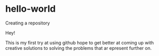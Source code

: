 # hello-world
Creating a repository

Hey!

This is my first try at using github hope to get better at coming
up with creative solutions to solving the problems that ar epresent further on.
